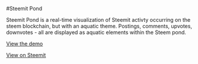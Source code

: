 #Steemit Pond

Steemit Pond is a real-time visualization of Steemit activty occurring on the steem blockchain, but with an aquatic theme. Postings, comments, upvotes, downvotes - all are displayed as aquatic elements within the Steem pond.

[View the demo](http://steempond.com)

[View on Steemit](#)